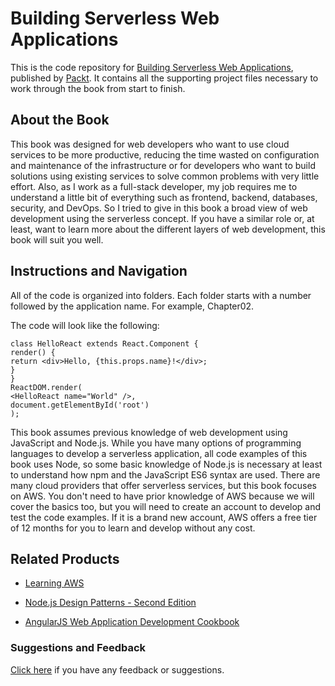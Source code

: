 # Building Serverless Web Applications
This is the code repository for [Building Serverless Web Applications](https://www.packtpub.com/application-development/building-serverless-web-applications?utm_source=github&utm_medium=repository&utm_campaign=9781787126473), published by [Packt](https://www.packtpub.com/?utm_source=github). It contains all the supporting project files necessary to work through the book from start to finish.
## About the Book
This book was designed for web developers who want to use cloud services to be more
productive, reducing the time wasted on configuration and maintenance of the
infrastructure or for developers who want to build solutions using existing services to solve
common problems with very little effort.
Also, as I work as a full-stack developer, my job requires me to understand a little bit of
everything such as frontend, backend, databases, security, and DevOps. So I tried to give in
this book a broad view of web development using the serverless concept. If you have a
similar role or, at least, want to learn more about the different layers of web development,
this book will suit you well.
## Instructions and Navigation
All of the code is organized into folders. Each folder starts with a number followed by the application name. For example, Chapter02.



The code will look like the following:
```
class HelloReact extends React.Component {
render() {
return <div>Hello, {this.props.name}!</div>;
}
}
ReactDOM.render(
<HelloReact name="World" />,
document.getElementById('root')
);
```

This book assumes previous knowledge of web development using JavaScript and Node.js.
While you have many options of programming languages to develop a serverless
application, all code examples of this book uses Node, so some basic knowledge of Node.js
is necessary at least to understand how npm and the JavaScript ES6 syntax are used.
There are many cloud providers that offer serverless services, but this book focuses on
AWS. You don't need to have prior knowledge of AWS because we will cover the basics too,
but you will need to create an account to develop and test the code examples. If it is a brand
new account, AWS offers a free tier of 12 months for you to learn and develop without any
cost.

## Related Products
* [Learning AWS](https://www.packtpub.com/virtualization-and-cloud/learning-aws?utm_source=github&utm_medium=repository&utm_campaign=9781784394639)

* [Node.js Design Patterns - Second Edition](https://www.packtpub.com/web-development/nodejs-design-patterns-second-edition?utm_source=github&utm_medium=repository&utm_campaign=9781785885587)

* [AngularJS Web Application Development Cookbook](https://www.packtpub.com/web-development/angularjs-web-application-development-cookbook?utm_source=github&utm_medium=repository&utm_campaign=9781783283354)

### Suggestions and Feedback
[Click here](https://docs.google.com/forms/d/e/1FAIpQLSe5qwunkGf6PUvzPirPDtuy1Du5Rlzew23UBp2S-P3wB-GcwQ/viewform) if you have any feedback or suggestions.

